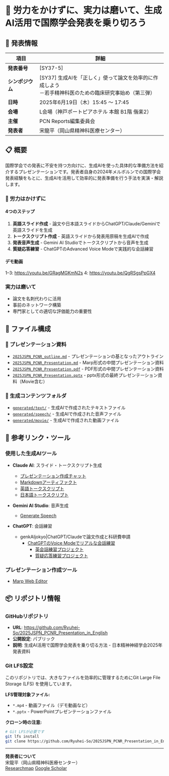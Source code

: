 # 🧠 労力をかけずに、実力は磨いて、生成AI活用で国際学会発表を乗り切ろう

## 📅 発表情報

| 項目 | 詳細 |
|------|------|
| **発表番号** | [SY37-5] |
| **シンポジウム** | [SY37] 生成AIを「正しく」使って論文を効率的に作成しよう<br>－若手精神科医のための臨床研究事始め（第三弾） |
| **日時** | 2025年6月19日（木）15:45 〜 17:45 |
| **会場** | L会場（神戸ポートピアホテル 本館 B1階 偕楽2） |
| **主催** | PCN Reports編集委員会 |
| **発表者** | 宋龍平（岡山県精神科医療センター） |

## 📋 概要

国際学会での発表に不安を持つ方向けに、生成AIを使った具体的な準備方法を紹介するプレゼンテーションです。発表者自身の2024年メルボルンでの国際学会発表経験をもとに、生成AIを活用して効率的に発表準備を行う手法を実演・解説します。

### 🎯 労力はかけずに

#### 4つのステップ
1. **英語スライド作成** - 論文や日本語スライドからChatGPT/Claude/Geminiで英語スライドを生成
2. **トークスクリプト作成** - 英語スライドから発表用原稿を生成AIで作成
3. **発表音声生成** - Gemini AI Studioでトークスクリプトから音声を生成
4. **質疑応答練習** - ChatGPTのAdvanced Voice Modeで実践的な会話練習

#### デモ動画
1–3: https://youtu.be/GRagMGKmN2s
4: https://youtu.be/QgRSgsPpGX4

### 実力は磨いて
- 論文を名刺代わりに活用
- 事前のネットワーク構築
- 専門家としての適切な評価能力の重要性

## 📁 ファイル構成

### 📄 プレゼンテーション資料
- [`2025JSPN_PCNR_outline.md`](presentation/2025JSPN_PCNR_outline.md) - プレゼンテーションの基となったアウトライン
- [`2025JSPN_PCNR_Presentation.md`](presentation/2025JSPN_PCNR_Presentation.md) - Marp形式の中間プレゼンテーション資料
- [`2025JSPN_PCNR_Presentation.pdf`](presentation/2025JSPN_PCNR_Presentation.pdf) - PDF形式の中間プレゼンテーション資料
- [`2025JSPN_PCNR_Presentation.pptx`](presentation/2025JSPN_PCNR_Presentation.pptx) - pptx形式の最終プレゼンテーション資料（Movie含む）

### 📂 生成コンテンツフォルダ
- [`generated/text/`](generated/text/) - 生成AIで作成されたテキストファイル
- [`generated/speech/`](generated/speech/) - 生成AIで作成された音声ファイル
- [`generated/movie/`](generated/movie/) - 生成AIで作成された動画ファイル

## 🔗 参考リンク・ツール

### 使用した生成AIツール
- **Claude AI**: スライド・トークスクリプト生成
  - [プレゼンテーション作成チャット](https://claude.ai/chat/4b815f8c-5948-4410-bcd5-a8eafff49c81)
  - [Markdownアーティファクト](https://claude.ai/public/artifacts/20c4be74-2d07-4b65-ae19-880df928a01b)
  - [英語トークスクリプト](https://claude.ai/public/artifacts/98b7efe6-773b-47d0-9fca-72fde0697958)
  - [日本語トークスクリプト](https://claude.ai/public/artifacts/e39145fe-1ed5-4cd0-b229-47e5869e5108)

- **Gemini AI Studio**: 音声生成
  - [Generate Speech](https://aistudio.google.com/generate-speech)

- **ChatGPT**: 会話練習
  - genkAIjokyo|ChatGPT/Claudeで論文作成と科研費申請  
    - [ChatGPTのVoice Modeでリアルな会話練習](https://note.com/genkaijokyo/n/n64efcfcd6cdd)
        - [英会話練習プロジェクト](https://chatgpt.com/g/g-p-684e7519facc819189b652c8e407c5a4-ying-hui-hua-lian-xi/project)
        - [質疑応答練習プロジェクト](https://chatgpt.com/g/g-p-684e76f420e48191aba5c4ddbbf46bce-2025jspn-demo-qanda/project)

### プレゼンテーション作成ツール
- [Marp Web Editor](https://marpwebeditor.app/)

## 📦 リポジトリ情報

### GitHubリポジトリ
- **URL**: https://github.com/Ryuhei-So/2025JSPN_PCNR_Presentation_in_English
- **公開設定**: パブリック
- **説明**: 生成AI活用で国際学会発表を乗り切る方法 - 日本精神神経学会2025年発表資料

### Git LFS設定
このリポジトリでは、大きなファイルを効率的に管理するためにGit Large File Storage (LFS) を使用しています。

**LFS管理対象ファイル:**
- `*.mp4` - 動画ファイル（デモ動画など）
- `*.pptx` - PowerPointプレゼンテーションファイル

**クローン時の注意:**
```bash
# Git LFSが必要です
git lfs install
git clone https://github.com/Ryuhei-So/2025JSPN_PCNR_Presentation_in_English.git
```

---

**発表者について**  
宋龍平（岡山県精神科医療センター）  
[Researchmap](https://researchmap.jp/rso)
[Google Scholar](https://scholar.google.co.jp/citations?user=F5Q3kqoAAAAJ&hl=ja)